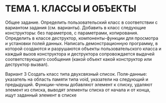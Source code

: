 # ТЕМА 1. КЛАССЫ И ОБЪЕКТЫ

Общее задание. Определить пользовательский класс в соответствии с вариантом задания (см. варианты). Добавить в класс следующие конструкторы: без параметров, с параметрами, копирования. Определить в классе деструктор, компоненты-функции для просмотра и установки полей данных. Написать демонстрационную программу, в которой создаются и разрушаются объекты пользовательского класса и каждый вызов конструктора и деструктора сопровождается выдачей соответствующего сообщения (какой объект какой конструктор или деструктор вызвал).

Вариант 3 Создать класс типа двухсвязный список. Поля-данные: указатель на область памяти типа void, указатели на следующий и предыдущий. Функции-члены добавляют элемент к списку, удаляют элемент из списка, выводят элементы списка от начала и от конца, ищут заданный элемент в списке
